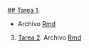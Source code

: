 
[## Tarea 1](https://federicodaverio.github.io/EPS2020/Tarea_1_EPS_Federico_Daverio.html). 
+ Archivo [Rmd](https://federicodaverio.github.io/EPS2020/Tarea_1_EPS_Federico_Daverio.Rmd)
3. [Tarea 2](https://federicodaverio.github.io/EPS2020/Tarea_2_EPS_Federico_Daverio_V2.html). Archivo [Rmd](https://federicodaverio.github.io/EPS2020/Tarea_2_EPS_Federico_Daverio_V2.Rmd)
